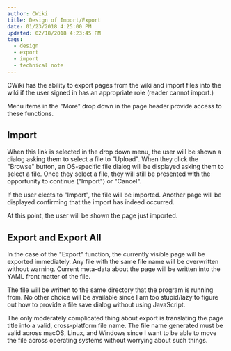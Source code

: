 ```yaml
---
author: CWiki
title: Design of Import/Export
date: 01/23/2018 4:25:00 PM
updated: 02/18/2018 4:23:45 PM
tags:
  - design
  - export
  - import
  - technical note
---
```


CWiki has the ability to export pages from the wiki and import files into the wiki if the user signed in has an appropriate role (reader cannot import.)

Menu items in the "More" drop down in the page header provide access to these functions.

## Import ##

When this link is selected in the drop down menu, the user will be shown a dialog asking them to select a file to "Upload". When they click the "Browse" button, an OS-specific file dialog will be displayed asking them to select a file. Once they select a file, they will still be presented with the opportunity to continue ("Import") or "Cancel".

If the user elects to "Import", the file will be imported. Another page will be displayed confirming that the import has indeed occurred.

At this point, the user will be shown the page just imported.

## Export and Export All ##

In the case of the "Export" function, the currently visible page will be exported immediately. Any file with the same file name will be overwritten without warning. Current meta-data about the page will be written into the YAML front matter of the file.

The file will be written to the same directory that the program is running from. No other choice will be available since I am too stupid/lazy to figure out how to provide a file save dialog without using JavaScript.

The only moderately complicated thing about export is translating the page title into a valid, cross-platform file name. The file name generated must be valid across macOS, Linux, and Windows since I want to be able to move the file across operating systems without worrying about such things. 